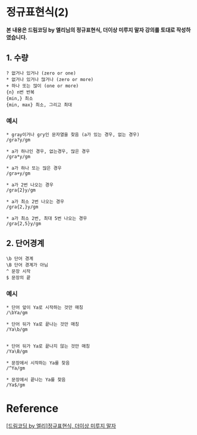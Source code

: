 # 정규표현식(2)

**본 내용은 드림코딩 by 엘리님의 정규표현식, 더이상 미루지 말자 강의를 토대로 작성하였습니다.**



## 1. 수량

```
? 없거나 있거나 (zero or one)
* 없거나 있거나 많거나 (zero or more)
+ 하나 또는 많이 (one or more)
{n} n번 반복
{min,} 최소
{min, max} 최소, 그리고 최대
```



### 예시

```
* gray이거나 gry인 문자열을 찾음 (a가 있는 경우, 없는 경우)
/gra?y/gm

* a가 하나인 경우, 없는경우, 많은 경우
/gra*y/gm

* a가 하나 또는 많은 경우
/gra+y/gm

* a가 2번 나오는 경우
/gra{2}y/gm

* a가 최소 2번 나오는 경우
/gra{2,}y/gm

* a가 최소 2번, 최대 5번 나오는 경우
/gra{2,5}y/gm
```



## 2. 단어경계

```
\b 단어 경계
\B 단어 경계가 아님
^ 문장 시작
$ 문장의 끝
```



### 예시

```
* 단어 앞이 Ya로 시작하는 것만 매칭
/\bYa/gm

* 단어 뒤가 Ya로 끝나는 것만 매칭
/Ya\b/gm


* 단어 뒤가 Ya로 끝나지 않는 것만 매칭
/Ya\B/gm

* 문장에서 시작하는 Ya를 찾음
/^Ya/gm

* 문장에서 끝나는 Ya를 찾음
/Ya$/gm
```



# Reference

[[드림코딩 by 엘리]정규표현식, 더이상 미루지 말자 ](https://www.youtube.com/watch?v=t3M6toIflyQ)

